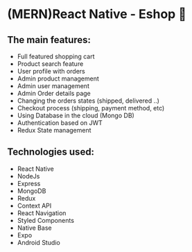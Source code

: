 # (MERN)React Native - Eshop 📱

## The main features:

- Full featured shopping cart
- Product search feature
- User profile with orders
- Admin product management
- Admin user management
- Admin Order details page
- Changing the orders states (shipped, delivered ..)
- Checkout process (shipping, payment method, etc)
- Using Database in the cloud (Mongo DB)
- Authentication based on JWT
- Redux State management


## Technologies used:
- React Native
- NodeJs
- Express
- MongoDB
- Redux
- Context API
- React Navigation
- Styled Components
- Native Base
- Expo
- Android Studio
